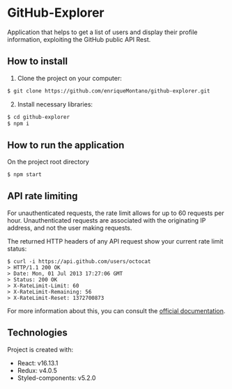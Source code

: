 # GitHub-Explorer

Application that helps to get a list of users and display their profile information, exploiting the GitHub public API Rest.

## How to install

1. Clone the project on your computer:

```bash
$ git clone https://github.com/enriqueMontano/github-explorer.git
```

2. Install necessary libraries:

```bash
$ cd github-explorer
$ npm i
```

## How to run the application

On the project root directory

```bash
$ npm start
```

## API rate limiting

For unauthenticated requests, the rate limit allows for up to 60 requests per hour. Unauthenticated requests are associated with the originating IP address, and not the user making requests.

The returned HTTP headers of any API request show your current rate limit status:

```
$ curl -i https://api.github.com/users/octocat
> HTTP/1.1 200 OK
> Date: Mon, 01 Jul 2013 17:27:06 GMT
> Status: 200 OK
> X-RateLimit-Limit: 60
> X-RateLimit-Remaining: 56
> X-RateLimit-Reset: 1372700873
```

For more information about this, you can consult the [official documentation](https://docs.github.com/en/free-pro-team@latest/rest/overview/resources-in-the-rest-api#rate-limiting).

## Technologies

Project is created with:

- React: v16.13.1
- Redux: v4.0.5
- Styled-components: v5.2.0
